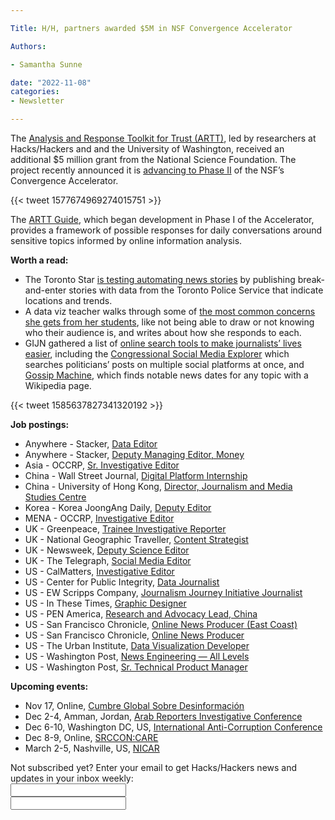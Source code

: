 ```yaml
---

Title: H/H, partners awarded $5M in NSF Convergence Accelerator

Authors: 

- Samantha Sunne

date: "2022-11-08" 
categories: 
- Newsletter 

---
```


The [Analysis and Response Toolkit for Trust (ARTT)](https://artt.cs.washington.edu/), led by researchers at Hacks/Hackers and and the University of Washington, received an additional $5 million grant from the National Science Foundation. The project recently announced it is [advancing to Phase II](https://www.hackshackers.com/hacks-hackers-partners-advance-phase-ii/) of the NSF’s Convergence Accelerator.

{{< tweet 1577674969274015751 >}}

The [ARTT Guide](https://artt.cs.washington.edu/artt-guide/), which began development in Phase I of the Accelerator, provides a framework of possible responses for daily conversations around sensitive topics informed by online information analysis.

**Worth a read:**



* The Toronto Star [is testing automating news stories](https://www.niemanlab.org/2022/11/what-types-of-local-news-stories-should-be-automated-the-toronto-star-is-figuring-it-out/) by publishing break-and-enter stories with data from the Toronto Police Service that indicate locations and trends.
* A data viz teacher walks through some of [the most common concerns she gets from her students](https://nightingaledvs.com/i-cant-draw-and-other-conversations-i-always-have-with-my-dataviz-students/), like not being able to draw or not knowing who their audience is, and writes about how she responds to each.
* GIJN gathered a list of [online search tools to make journalists’ lives easier](https://gijn.org/2022/11/01/5-online-search-tools-to-make-journalists-lives-easier/), including the [Congressional Social Media Explorer](https://searchgizmos.com/congressional-social-media-explorer/) which searches politicians’ posts on multiple social platforms at once, and [Gossip Machine](https://searchgizmos.com/gossip-machine/), which finds notable news dates for any topic with a Wikipedia page.

{{< tweet 1585637827341320192 >}}

**Job postings:**



* Anywhere - Stacker, [Data Editor](https://apply.workable.com/stacker/j/6CCEEC07A6/)
* Anywhere - Stacker, [Deputy Managing Editor, Money](https://apply.workable.com/stacker/j/9A8264D3BE/)
* Asia - OCCRP, [Sr. Investigative Editor](https://www.occrp.org/en/occrp-jobs/senior-investigative-editor)
* China - Wall Street Journal, [Digital Platform Internship](https://www.cisionjobs.co.uk/job/108944/summer-2023-digital-platform-internship-in-beijing-at-the-wall-street-journal/)
* China - University of Hong Kong, [Director, Journalism and Media Studies Centre](https://www.journalismjobs.com/1677205-director-of-the-journalism-and-media-studies-centre-the-university-of-hong-kong)
* Korea - Korea JoongAng Daily, [Deputy Editor](https://www.journalismjobs.com/1677152-deputy-editor-korea-joongang-daily)
* MENA - OCCRP, [Investigative Editor](https://www.occrp.org/en/occrp-jobs/mena-investigative-editor)
* UK - Greenpeace, [Trainee Investigative Reporter](https://www.cisionjobs.co.uk/job/108929/greenpeace-trainee-investigative-reporter/?LinkSource=PremiumListing)
* UK - National Geographic Traveller, [Content Strategist](https://www.cisionjobs.co.uk/job/108925/apl-media-content-strategist-national-geographic-traveller-uk-/?LinkSource=PremiumListing)
* UK - Newsweek, [Deputy Science Editor](https://www.cisionjobs.co.uk/job/108876/newsweek-deputy-science-editor/)
* UK - The Telegraph, [Social Media Editor](https://www.cisionjobs.co.uk/job/108923/the-telegraph-social-media-editor/)
* US - CalMatters, [Investigative Editor](https://calmatters.org/about/jobs/investigative-editor/)
* US - Center for Public Integrity, [Data Journalist](https://recruiting.paylocity.com/Recruiting/Jobs/Details/1304049)
* US - EW Scripps Company, [Journalism Journey Initiative Journalist](https://scripps.wd5.myworkdayjobs.com/en-US/Scripps_Careers/job/Journalism-Journey-Initiative-Journalist_JR030055)
* US - In These Times, [Graphic Designer](https://inn.org/job/in-these-times-chicago-9-graphic-designer/)
* US - PEN America, [Research and Advocacy Lead, China](https://pen.org/research-and-advocacy-lead-china/)
* US - San Francisco Chronicle, [Online News Producer (East Coast)](https://www.linkedin.com/jobs/view/3339012314/)
* US - San Francisco Chronicle, [Online News Producer](https://www.linkedin.com/jobs/view/3276321970/)
* US - The Urban Institute, [Data Visualization Developer](https://urban.wd1.myworkdayjobs.com/en-US/Urban-Careers/details/Data-Visualization-Developer--Office-of-Communications-_R-801030-1)
* US - Washington Post, [News Engineering — All Levels](https://washpost.wd5.myworkdayjobs.com/washingtonpostcareers/job/DC-Washington-TWP-Headquarters/News-Engineering---All-Levels_JR-90273950)
* US - Washington Post, [Sr. Technical Product Manager](https://washpost.wd5.myworkdayjobs.com/washingtonpostcareers/job/DC-Washington-TWP-Headquarters/Senior-Technical-Product-Manager_JR-90274056-1)

**Upcoming events:**



* Nov 17, Online, [Cumbre Global Sobre Desinformación](https://cumbredesinformacion.com/)
* Dec 2-4, Amman, Jordan, [Arab Reporters Investigative Conference](https://arij22.arij.net/)
* Dec 6-10, Washington DC, US, [International Anti-Corruption Conference](https://www.transparency.org/en/news/dates-2022-international-anti-corruption-conference-uprooting-corruption-defending-democratic-values)
* Dec 8-9, Online, [SRCCON:CARE](https://srccon.org/?mc_cid=5c412282d9&mc_eid=aadc0ecfa8)
* March 2-5, Nashville, US, [NICAR](https://www.ire.org/training/conferences/nicar-2023/)

<div id="mc_embed_signup"><form id="mc-embedded-subscribe-form" class="validate" action="//hackshackers.us1.list-manage.com/subscribe/post?u=c56f2e53d5ed6ef87f8aaa75c&amp;id=fb2bc6f10b" method="post" name="mc-embedded-subscribe-form" novalidate="" target="_blank">

<div id="mc_embed_signup_scroll">

<div class="mc-field-group"><label for="mce-EMAIL">Not subscribed yet? Enter your email to get Hacks/Hackers news and updates in your inbox weekly:  </label></div>

<div class="mc-field-group"><input id="mce-EMAIL" class="required email" name="EMAIL" type="email" value="" /></div>

<!-- real people should not fill this in and expect good things - do not remove this or risk form bot signups-->

<div style="position: absolute; left: -5000px;"><input tabindex="-1" name="b_c56f2e53d5ed6ef87f8aaa75c_fb2bc6f10b" type="text" value="" /></div>

<div class="clear"><input id="mc-embedded-subscribe" class="button" name="subscribe" typ

